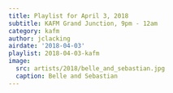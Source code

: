 ```yaml
---
title: Playlist for April 3, 2018
subtitle: KAFM Grand Junction, 9pm - 12am
category: kafm
author: jclacking
airdate: '2018-04-03'
playlist: 2018-04-03-kafm
image:
  src: artists/2018/belle_and_sebastian.jpg
  caption: Belle and Sebastian
---
```


